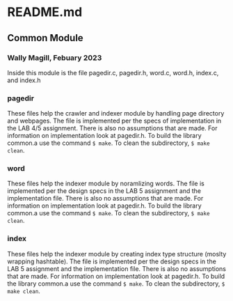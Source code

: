 # README.md
## Common Module
### Wally Magill, Febuary 2023

Inside this module is the file pagedir.c, pagedir.h, word.c, word.h, index.c, and index.h

### pagedir

These files help the crawler and indexer module by handling page directory and webpages. The file is implemented per the specs of implementation in the LAB 4/5 assignment. There is also no assumptions that are made. For information on implementation look at pagedir.h. To build the library common.a use the command `$ make`. To clean the subdirectory, `$ make clean`.

### word

These files help the indexer module by noramlizing words. The file is implemented per the design specs in the LAB 5 assignment and the implementation file. There is also no assumptions that are made. For information on implementation look at pagedir.h. To build the library common.a use the command `$ make`. To clean the subdirectory, `$ make clean`.

### index

These files help the indexer module by creating index type structure (moslty wrapping hashtable). The file is implemented per the design specs in the LAB 5 assignment and the implementation file. There is also no assumptions that are made. For information on implementation look at pagedir.h. To build the library common.a use the command `$ make`. To clean the subdirectory, `$ make clean`.

